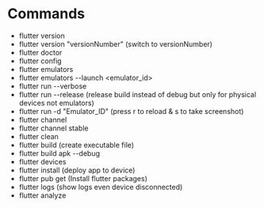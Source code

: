 # Commands
- flutter version
- flutter version "versionNumber" (switch to versionNumber)
- flutter doctor
- flutter config
- flutter emulators
- flutter emulators --launch <emulator_id>
- flutter run --verbose
- flutter run --release (release build instead of debug but only for physical devices not emulators)
- flutter run -d "Emulator_ID" (press r to reload & s to take screenshot)
- flutter channel
- flutter channel stable
- flutter clean
- flutter build (create executable file)
- flutter build apk --debug
- flutter devices
- flutter install (deploy app to device)
- flutter pub get (Install flutter packages)
- flutter logs (show logs even device disconnected)
-  flutter analyze